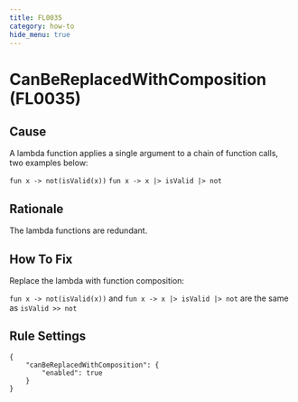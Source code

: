 ```yaml
---
title: FL0035
category: how-to
hide_menu: true
---
```


# CanBeReplacedWithComposition (FL0035)

## Cause

A lambda function applies a single argument to a chain of function calls, two examples below:

`fun x -> not(isValid(x))`
`fun x -> x |> isValid |> not`

## Rationale

The lambda functions are redundant.

## How To Fix

Replace the lambda with function composition:

`fun x -> not(isValid(x))` and `fun x -> x |> isValid |> not` are the same as `isValid >> not`

## Rule Settings

    {
        "canBeReplacedWithComposition": {
            "enabled": true
        }
    }


